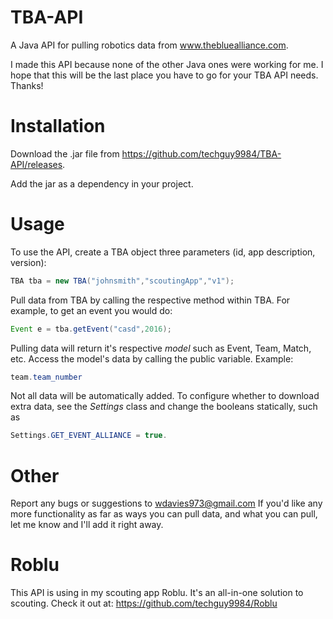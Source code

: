 # TBA-API
A Java API for pulling robotics data from www.thebluealliance.com.

I made this API because none of the other Java ones were working for me. I hope that this
will be the last place you have to go for your TBA API needs. Thanks!

# Installation
Download the .jar file from https://github.com/techguy9984/TBA-API/releases.

Add the jar as a dependency in your project.

# Usage
To use the API, create a TBA object three parameters (id, app description, version):
```java
TBA tba = new TBA("johnsmith","scoutingApp","v1");
```
Pull data from TBA by calling the respective method within TBA.
For example, to get an event you would do:
```java
Event e = tba.getEvent("casd",2016);
```

Pulling data will return it's respective *model* such as Event, Team, Match, etc.
Access the model's data by calling the public variable. Example: 
```java 
team.team_number
```

Not all data will be automatically added. To configure whether to download extra data,
see the *Settings* class and change the booleans statically, such as 
```java 
Settings.GET_EVENT_ALLIANCE = true.
```

# Other
Report any bugs or suggestions to wdavies973@gmail.com
If you'd like any more functionality as far as ways you can pull data, and what you can pull, let me know and I'll add it right away.

# Roblu
This API is using in my scouting app Roblu. It's an all-in-one solution to scouting.
Check it out at: https://github.com/techguy9984/Roblu
